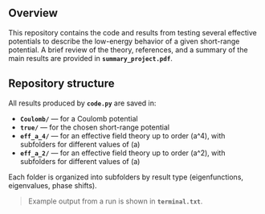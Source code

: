 ## Overview

This repository contains the code and results from testing several effective potentials to describe the low-energy behavior of a given short-range potential. A brief review of the theory, references, and a summary of the main results are provided in **`summary_project.pdf`**.

## Repository structure

All results produced by **`code.py`** are saved in:

- **`Coulomb/`** — for a Coulomb potential  
- **`true/`** — for the chosen short-range potential  
- **`eff_a_4/`** — for an effective field theory up to order \(a^4\), with subfolders for different values of \(a\)  
- **`eff_a_2/`** — for an effective field theory up to order \(a^2\), with subfolders for different values of \(a\)

Each folder is organized into subfolders by result type (eigenfunctions, eigenvalues, phase shifts).

> Example output from a run is shown in **`terminal.txt`**.
